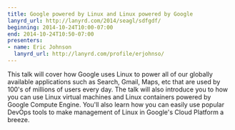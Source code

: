 ```yaml
---
title: Google powered by Linux and Linux powered by Google
lanyrd_url: http://lanyrd.com/2014/seagl/sdfgdf/
beginning: 2014-10-24T10:00-07:00
end: 2014-10-24T10:50-07:00
presenters:
- name: Eric Johnson
  lanyrd_url: http://lanyrd.com/profile/erjohnso/
---
```


This talk will cover how Google uses Linux to power all of our globally available applications such as Search, Gmail, Maps, etc that are used by 100's of millions of users every day. The talk will also introduce you to how you can use Linux virtual machines and Linux containers powered by Google Compute Engine. You'll also learn how you can easily use popular DevOps tools to make management of Linux in Google's Cloud Platform a breeze.
